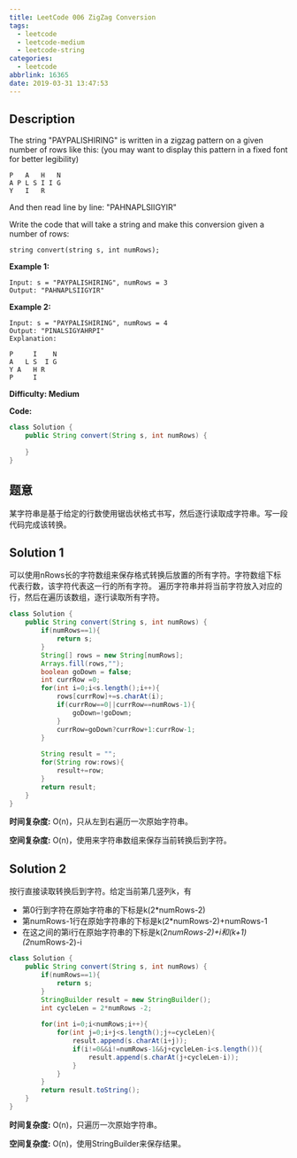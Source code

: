 ```yaml
---
title: LeetCode 006 ZigZag Conversion
tags:
  - leetcode
  - leetcode-medium
  - leetcode-string
categories:
  - leetcode
abbrlink: 16365
date: 2019-03-31 13:47:53
---
```


## Description

The string "PAYPALISHIRING" is written in a zigzag pattern on a given number of rows like this: (you may want to display this pattern in a fixed font for better legibility)

```
P   A   H   N
A P L S I I G
Y   I   R
```

And then read line by line: "PAHNAPLSIIGYIR"

Write the code that will take a string and make this conversion given a number of rows:

```
string convert(string s, int numRows);
```

**Example 1:**

```
Input: s = "PAYPALISHIRING", numRows = 3
Output: "PAHNAPLSIIGYIR"
```

**Example 2:**

```
Input: s = "PAYPALISHIRING", numRows = 4
Output: "PINALSIGYAHRPI"
Explanation:

P     I    N
A   L S  I G
Y A   H R
P     I
```

**Difficulty: Medium**

**Code:**

```java
class Solution {
    public String convert(String s, int numRows) {
        
    }
}
```

<!-- more -->

## 题意

某字符串是基于给定的行数使用锯齿状格式书写，然后逐行读取成字符串。写一段代码完成该转换。

## Solution 1

可以使用nRows长的字符数组来保存格式转换后放置的所有字符。字符数组下标代表行数，该字符代表这一行的所有字符。
遍历字符串并将当前字符放入对应的行，然后在遍历该数组，逐行读取所有字符。

```java
class Solution {
    public String convert(String s, int numRows) {
        if(numRows==1){
            return s;
        }
        String[] rows = new String[numRows];
        Arrays.fill(rows,"");
        boolean goDown = false;
        int currRow =0;
        for(int i=0;i<s.length();i++){
            rows[currRow]+=s.charAt(i);
            if(currRow==0||currRow==numRows-1){
                goDown=!goDown;
            }
            currRow=goDown?currRow+1:currRow-1;
        }
        
        String result = "";
        for(String row:rows){
            result+=row;
        }
        return result;
    }
}
```

**时间复杂度:** O(n)，只从左到右遍历一次原始字符串。

**空间复杂度:** O(n)，使用来字符串数组来保存当前转换后到字符。

## Solution 2

按行直接读取转换后到字符。给定当前第几竖列k，有

* 第0行到字符在原始字符串的下标是k(2*numRows-2)
* 第numRows-1行在原始字符串的下标是k(2*numRows-2)+numRows-1
* 在这之间的第i行在原始字符串的下标是k(2*numRows-2)+i和(k+1)(2*numRows-2)-i

```java
class Solution {
    public String convert(String s, int numRows) {
        if(numRows==1){
            return s;
        }
        StringBuilder result = new StringBuilder();
        int cycleLen = 2*numRows -2;
        
        for(int i=0;i<numRows;i++){
            for(int j=0;i+j<s.length();j+=cycleLen){
                result.append(s.charAt(i+j));
                if(i!=0&&i!=numRows-1&&j+cycleLen-i<s.length()){
                    result.append(s.charAt(j+cycleLen-i));
                }
            }
        }
        return result.toString();
    }
}
```

**时间复杂度:** O(n)，只遍历一次原始字符串。

**空间复杂度:** O(n)，使用StringBuilder来保存结果。
